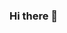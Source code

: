 ### Hi there 👋

<!--
**ceugeniag/ceugeniag** is a ✨ _special_ ✨ repository because its `README.md` (this file) appears on your GitHub profile.

Here are some ideas to get you started:

- 🌱 I'm Studying Full Stack In MindHub.

-->
